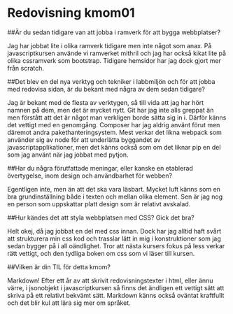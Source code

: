 ---
---
Redovisning kmom01
=========================

##Är du sedan tidigare van att jobba i ramverk för att bygga webbplatser?

Jag har jobbat lite i olika ramverk tidigare men inte något som anax. På javascriptkursen använde vi ramverket mithril och jag har också kikat lite på olika cssramverk som bootstrap. Tidigare hemsidor har jag dock gjort mer från scratch.

##Det blev en del nya verktyg och tekniker i labbmiljön och för att jobba med redovisa sidan, är du bekant med några av dem sedan tidigare?

Jag är bekant med de flesta av verktygen, så till vida att jag har hört namnen på dem, men det är mycket nytt. Git har jag inte alls greppat än men förstått att det är något man verkligen borde sätta sig in i. Därför känns det vettigt med en genomgång. Composer har jag aldrig använt förut men däremot andra pakethanteringsystem. Mest verkar det likna webpack som använder sig av node för att underlätta byggandet av javascriptapplikationer, men det känns också som om det liknar pip en del som jag använt när jag jobbat med pytjon.

##Har du några förutfattade meningar, eller kanske en etablerad övertygelse, inom design och användbarhet för webben?

Egentligen inte, men än att det ska vara läsbart. Mycket luft känns som en bra grundinställning både i texten och mellan olika element. Sen är jag nog en person som uppskattar platt design som är relativt avskalad.

##Hur kändes det att styla webbplatsen med CSS? Gick det bra?

Helt okej, då jag jobbat en del med css innan. Dock har jag alltid haft svårt att strukturera min css kod och trasslar lätt in mig i konstruktioner som jag sedan bygger på i all oändlighet. Tror att nästa kursers fokus på less verkar rätt vettigt, och den tydliga boken om css som vi läser till kursen. 

##Vilken är din TIL för detta kmom?

Markdown! Efter ett år av att skrivit redovisningstexter i html, eller ännu värre, i jsonobjekt i javascriptkursen så finns det ändligen ett vettigt sätt att skriva på ett relativt bekvämt sätt. Markdown känns också oväntat kraftfullt och det blir kul att lära sig mer om språket.
